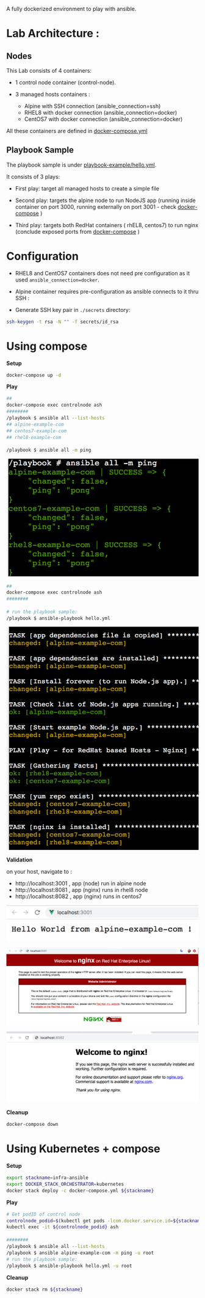A fully dockerized environment to play with ansible.

# Lab Architecture : 

## Nodes
 This Lab consists of 4 containers:

 - 1 control node container (control-node).

 - 3 managed hosts containers :

    * Alpine with SSH connection (ansible_connection=ssh)
    * RHEL8 with docker connection (ansible_connection=docker)
    * CentOS7 with docker connection (ansible_connection=docker)

All these containers are defined in [docker-compose.yml](docker-compose.yml)

## Playbook Sample

The playbook sample is under [playbook-example/hello.yml](playbook-example/hello.yml).

It consists of 3 plays: 

* First play: target all managed hosts to create a simple file

* Second play: targets the alpine node to run NodeJS app (running inside container on port 3000, running externally on port 3001 - check [docker-compose](docker-compose.yml) )

* Third play: targets both RedHat containers ( rhEL8, centos7) to run nginx (conclude exposed ports from [docker-compose](docker-compose.yml)  )

# Configuration

- RHEL8 and CentOS7 containers does not need pre configuration as it used `ansible_connection=docker`.

- Alpine container requires pre-configuration as ansible connects to it thru SSH :

* Generate SSH key pair in `./secrets` directory:

```sh
ssh-keygen -t rsa -N "" -f secrets/id_rsa
```


# Using compose

**Setup**

```sh
docker-compose up -d
```

**Play**

```sh
## 
docker-compose exec controlnode ash
########
/playbook $ ansible all --list-hosts 
## alpine-example-com
## centos7-example-com
## rhel8-example-com

/playbook $ ansible all -m ping
```

![Ansible Ping output](.img/ansible-ping.png "stdout ansible all -m ping")


```sh
## 
docker-compose exec controlnode ash
########

# run the playbook sample:
/playbook $ ansible-playbook hello.yml
```

![Playbook Hello  output](.img/ansible-playbook-stdout.png "stdout ansible-playbook hello.yml")



**Validation**

on your host, navigate to :
- http://localhost:3001 , app (node) run in alpine node
- http://localhost:8081 , app (nginx) runs in rhel8 node
- http://localhost:8082 , app (nginx) runs in centos7 

![http://localhost:3001](.img/localhost-3001-alpine-nodeapp.png "http://localhost:3001")

![http://localhost:8081](.img/localhost-8081-rhel.png "http://localhost:8081")

![http://localhost:8082](.img/localhost-8082-centos.png "http://localhost:8082")


**Cleanup**

```sh
docker-compose down
```

# Using Kubernetes + compose

**Setup**

```sh
export stackname=infra-ansible
export DOCKER_STACK_ORCHESTRATOR=kubernetes
docker stack deploy -c docker-compose.yml ${stackname}
```

**Play**


```sh
# Get podID of control node
controlnode_podid=$(kubectl get pods -lcom.docker.service.id=${stackname}-controlnode -o jsonpath='{.items[0].metadata.name}')
kubectl exec -it ${controlnode_podid} ash

########
/playbook $ ansible all --list-hosts 
/playbook $ ansible alpine-example-com -m ping -u root
# run the playbook sample:
/playbook $ ansible-playbook hello.yml -u root 
```



**Cleanup**

```sh
docker stack rm ${stackname}
```